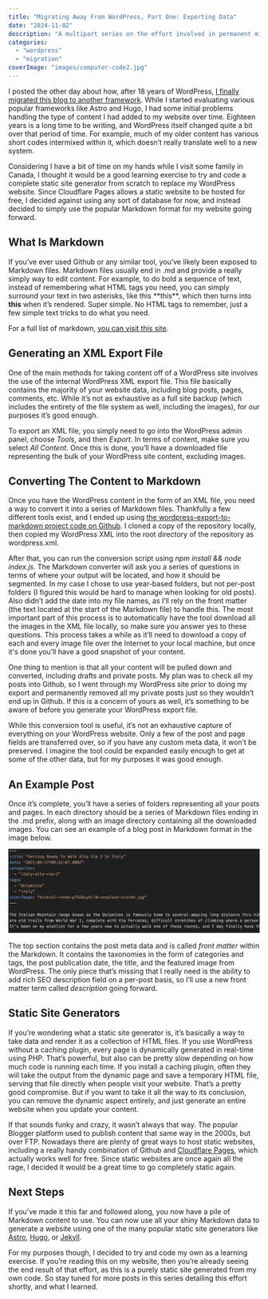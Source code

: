```yaml
---
title: "Migrating Away From WordPress, Part One: Exporting Data"
date: "2024-11-02"
description: "A multipart series on the effort involved in permanent migrating away from the WordPress platform"
categories: 
  - "wordpress"
  - "migration"
coverImage: "images/computer-code2.jpg"
---
```


I posted the other day about how, after 18 years of WordPress, [I finally migrated this blog to another framework](/posts/wordpress-is-on-dangerous-ground.html). While I started evaluating various popular frameworks like Astro and Hugo, I had some initial problems handling the type of content I had added to my website over time. Eighteen years is a long time to be writing, and WordPress itself changed quite a bit over that period of time. For example, much of my older content has various short codes intermixed within it, which doesn’t really translate well to a new system.  

Considering I have a bit of time on my hands while I visit some family in Canada, I thought it would be a good learning exercise to try and code a complete static site generator from scratch to replace my WordPress website. Since Cloudflare Pages allows a static website to be hosted for free, I decided against using any sort of database for now, and instead decided to simply use the popular Markdown format for my website going forward.

## What Is Markdown 

If you’ve ever used Github or any similar tool, you’ve likely been exposed to Markdown files. Markdown files usually end in .md and provide a really simply way to edit content. For example, to do bold a sequence of text, instead of remembering what HTML tags you need, you can simply surround your text in two asterisks, like this \*\*this\*\*, which then turns into **this** when it’s rendered. Super simple. No HTML tags to remember, just a few simple text tricks to do what you need.

For a full list of markdown, [you can visit this site](https://www.markdownguide.org/basic-syntax/). 

## Generating an XML Export File

One of the main methods for taking content off of a WordPress site involves the use of the internal WordPress XML export file.  This file basically contains the majority of your website data, including blog posts, pages, comments, etc. While it’s not as exhaustive as a full site backup (which includes the entirety of the file system as well, including the images), for our purposes it’s good enough. 


To export an XML file, you simply need to go into the WordPress admin panel, choose *Tools*, and then *Export*. In terms of content, make sure you select *All Content*.  Once this is done, you’ll have a downloaded file representing the bulk of your WordPress site content, excluding images. 

## Converting The Content to Markdown

Once you have the WordPress content in the form of an XML file, you need a way to convert it into a series of Markdown files. Thankfully a few different tools exist, and I ended up using [the wordpress-export-to-markdown project code on Github](https://github.com/lonekorean/wordpress-export-to-markdown).  I cloned a copy of the repository locally, then copied my WordPress XML into the root directory of the repository as wordpress.xml.

After that, you can run the conversion script using *npm install && node index.js*. The Markdown converter will ask you a series of questions in terms of where your output will be located, and how it should be segmented. In my case I chose to use year-based folders, but not per-post folders (I figured this would be hard to manage when looking for old posts). Also didn’t add the date into my file names, as I’ll rely on the front matter (the text located at the start of the Markdown file) to handle this. The most important part of this process is to automatically have the tool download all the images in the XML file locally, so make sure you answer yes to these questions. This process takes a while as it’ll need to download a copy of each and every image file over the Internet to your local machine, but once it's done you’ll have a good snapshot of your content.

One thing to mention is that all your content will be pulled down and converted, including drafts and private posts. My plan was to check all my posts into Github, so I went through my WordPress site prior to doing my export and permanently removed all my private posts just so they wouldn’t end up in Github. If this is a concern of yours as well, it’s something to be aware of before you generate your WordPress export file.

While this conversion tool is useful, it’s not an exhaustive capture of everything on your WordPress website.  Only a few of the post and page fields are transferred over, so if you have any custom meta data, it won’t be preserved. I imagine the tool could be expanded easily enough to get at some of the other data, but for my purposes it was good enough.

## An Example Post

Once it’s complete, you’ll have a series of folders representing all your posts and pages. In each directory should be a series of Markdown files ending in the .md prefix, along with an image directory containing all the downloaded images.  You can see an example of a blog post in Markdown format in the image below.   

![Markdown Example](images/markdown-example.png)

The top section contains the post meta data and is called *front matter* within the Markdown. It contains the taxonomies in the form of categories and tags, the post publication date, the title, and the featured image from WordPress. The only piece that’s missing that I really need is the ability to add rich SEO description field on a per-post basis, so I’ll use a new front matter term called *description* going forward.

## Static Site Generators

If you’re wondering what a static site generator is, it’s basically a way to take data and render it as a collection of HTML files. If you use WordPress without a caching plugin, every page is dynamically generated in real-time using PHP. That’s powerful, but also can be pretty slow depending on how much code is running each time. If you install a caching plugin, often they will take the output from the dynamic page and save a temporary HTML file, serving that file directly when people visit your website. That’s a pretty good compromise. But if you want to take it all the way to its conclusion, you can remove the dynamic aspect entirely, and just generate an entire website when you update your content.

If that sounds funky and crazy, it wasn’t always that way. The popular Blogger platform used to publish content that same way in the 2000s, but over FTP. Nowadays there are plenty of great ways to host static websites, including a really handy combination of Github and [Cloudflare Pages](https://pages.cloudflare.com/), which actually works well for free.  Since static websites are once again all the rage, I decided it would be a great time to go completely static again.

## Next Steps

If you’ve made it this far and followed along, you now have a pile of Markdown content to use. You can now use all your shiny Markdown data to generate a website using one of the many popular static site generators like [Astro](https://astro.build/), [Hugo](https://gohugo.io/), or [Jekyll](https://jekyllrb.com/). 

For my purposes though, I decided to try and code my own as a learning exercise. If you’re reading this on my website, then you’re already seeing the end result of that effort, as this is a purely static site generated from my own code. So stay tuned for more posts in this series detailing this effort shortly, and what I learned.
  


